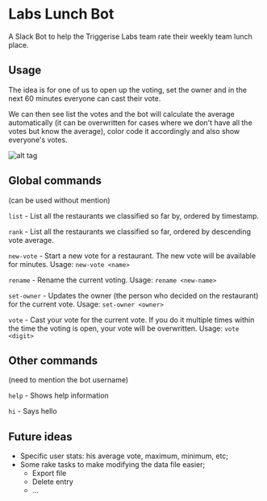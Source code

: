 # Labs Lunch Bot
A Slack Bot to help the Triggerise Labs team rate their weekly team lunch place.

## Usage

The idea is for one of us to open up the voting, set the owner and in the next 60 minutes everyone can cast their vote.

We can then see list the votes and the bot will calculate the average automatically (it can be overwritten for cases where we don't have all the votes but know the average), color code it accordingly and also show everyone's votes.

![alt tag](https://raw.githubusercontent.com/heldersantosmoreira/labs-lunch-evaluator/master/gif/labs-lunch-bot.gif?token=AAd8Sv3FLdS677r80wNuhwfPDMJgWVoeks5YBp4pwA%3D%3D)

## Global commands

(can be used without mention)

`list` - List all the restaurants we classified so far by, ordered by timestamp.

`rank` - List all the restaurants we classified so far, ordered by descending vote average.

`new-vote` - Start a new vote for a restaurant. The new vote will be available for  minutes. Usage: `new-vote <name>`

`rename` - Rename the current voting. Usage: `rename <new-name>`

`set-owner` - Updates the owner (the person who decided on the restaurant) for the current vote. Usage: `set-owner <owner>`

`vote` - Cast your vote for the current vote. If you do it multiple times within the time the voting is open, your vote will be overwritten. Usage: `vote <digit>`

## Other commands

(need to mention the bot username)

`help` - Shows help information

`hi` - Says hello

## Future ideas

- Specific user stats: his average vote, maximum, minimum, etc;
- Some rake tasks to make modifying the data file easier;
  - Export file
  - Delete entry
  - ...
